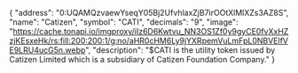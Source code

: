 {
  "address": "0:UQAMQzvaewYseqY05Bj2UfvhlaxZjB7irOOtXlMlXZs3AZ8S",
  "name": "Catizen",
  "symbol": "CATI",
  "decimals": "9",
  "image": "https://cache.tonapi.io/imgproxy/iIz6D6Kwtvu_NN3OS1Zf0y9gyCE0fvXxHZzjKEsxeHk/rs:fill:200:200:1/g:no/aHR0cHM6Ly9jYXRpemVuLmFpL0NBVElfVE9LRU4ucG5n.webp",
  "description": "$CATI is the utility token issued by Catizen Limited which is a subsidiary of Catizen Foundation Company."
}
